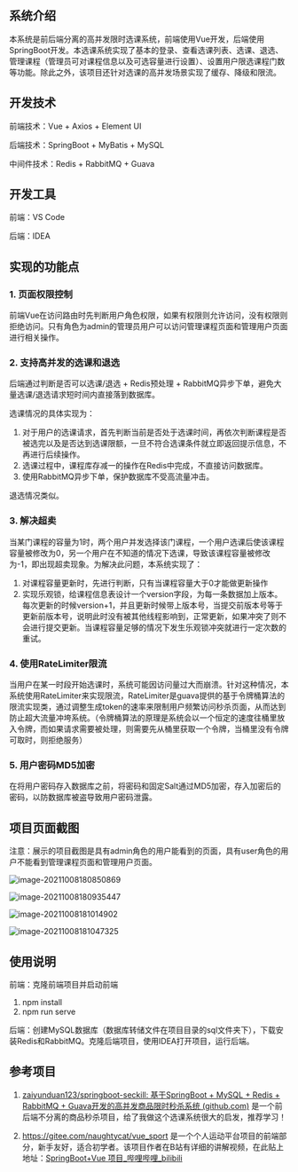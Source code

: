 ## 系统介绍

本系统是前后端分离的高并发限时选课系统，前端使用Vue开发，后端使用SpringBoot开发。本选课系统实现了基本的登录、查看选课列表、选课、退选、管理课程（管理员可对课程信息以及可选容量进行设置）、设置用户限选课程门数等功能。除此之外，该项目还针对选课的高并发场景实现了缓存、降级和限流。

## 开发技术

前端技术：Vue + Axios + Element UI

后端技术：SpringBoot + MyBatis + MySQL

中间件技术：Redis + RabbitMQ + Guava

## 开发工具

前端：VS Code

后端：IDEA

## 实现的功能点

### 1. 页面权限控制

前端Vue在访问路由时先判断用户角色权限，如果有权限则允许访问，没有权限则拒绝访问。只有角色为admin的管理员用户可以访问管理课程页面和管理用户页面进行相关操作。

### 2. 支持高并发的选课和退选

后端通过判断是否可以选课/退选 + Redis预处理 + RabbitMQ异步下单，避免大量选课/退选请求短时间内直接落到数据库。

选课情况的具体实现为：

1. 对于用户的选课请求，首先判断当前是否处于选课时间，再依次判断课程是否被选完以及是否达到选课限额，一旦不符合选课条件就立即返回提示信息，不再进行后续操作。
2. 选课过程中，课程库存减一的操作在Redis中完成，不直接访问数据库。
3. 使用RabbitMQ异步下单，保护数据库不受高流量冲击。

退选情况类似。

### 3. 解决超卖

当某门课程的容量为1时，两个用户并发选择该门课程，一个用户选课后使该课程容量被修改为0，另一个用户在不知道的情况下选课，导致该课程容量被修改为-1，即出现超卖现象。为解决此问题，本系统实现了：

1. 对课程容量更新时，先进行判断，只有当课程容量大于0才能做更新操作
2. 实现乐观锁，给课程信息表设计一个version字段，为每一条数据加上版本。每次更新的时候version+1，并且更新时候带上版本号，当提交前版本号等于更新前版本号，说明此时没有被其他线程影响到，正常更新，如果冲突了则不会进行提交更新。当课程容量足够的情况下发生乐观锁冲突就进行一定次数的重试。

### 4. 使用RateLimiter限流

当用户在某一时段开始选课时，系统可能因访问量过大而崩溃。针对这种情况，本系统使用RateLimiter来实现限流，RateLimiter是guava提供的基于令牌桶算法的限流实现类，通过调整生成token的速率来限制用户频繁访问秒杀页面，从而达到防止超大流量冲垮系统。（令牌桶算法的原理是系统会以一个恒定的速度往桶里放入令牌，而如果请求需要被处理，则需要先从桶里获取一个令牌，当桶里没有令牌可取时，则拒绝服务）

### 5. 用户密码MD5加密

在将用户密码存入数据库之前，将密码和固定Salt通过MD5加密，存入加密后的密码，以防数据库被盗导致用户密码泄露。

## 项目页面截图

注意：展示的项目截图是具有admin角色的用户能看到的页面，具有user角色的用户不能看到管理课程页面和管理用户页面。

![image-20211008180850869](C:\Users\jingliwang\AppData\Roaming\Typora\typora-user-images\image-20211008180850869.png)

![image-20211008180935447](C:\Users\jingliwang\AppData\Roaming\Typora\typora-user-images\image-20211008180935447.png)

![image-20211008181014902](C:\Users\jingliwang\AppData\Roaming\Typora\typora-user-images\image-20211008181014902.png)

![image-20211008181047325](C:\Users\jingliwang\AppData\Roaming\Typora\typora-user-images\image-20211008181047325.png)

## 使用说明

前端：克隆前端项目并启动前端

1. npm install
2. npm run serve

后端：创建MySQL数据库（数据库转储文件在项目目录的sql文件夹下），下载安装Redis和RabbitMQ。克隆后端项目，使用IDEA打开项目，运行后端。

## 参考项目

1.  [zaiyunduan123/springboot-seckill: 基于SpringBoot + MySQL + Redis + RabbitMQ + Guava开发的高并发商品限时秒杀系统 (github.com)](https://github.com/zaiyunduan123/springboot-seckill) 是一个前后端不分离的商品秒杀项目，给了我做这个选课系统很大的启发，推荐学习！

2. https://gitee.com/naughtycat/vue_sport 是一个个人运动平台项目的前端部分，新手友好，适合初学者。该项目作者在B站有详细的讲解视频，在此贴上地址：[SpringBoot+Vue 项目_哔哩哔哩_bilibili](https://www.bilibili.com/video/BV1q5411s7wH?spm_id_from=333.999.0.0)

